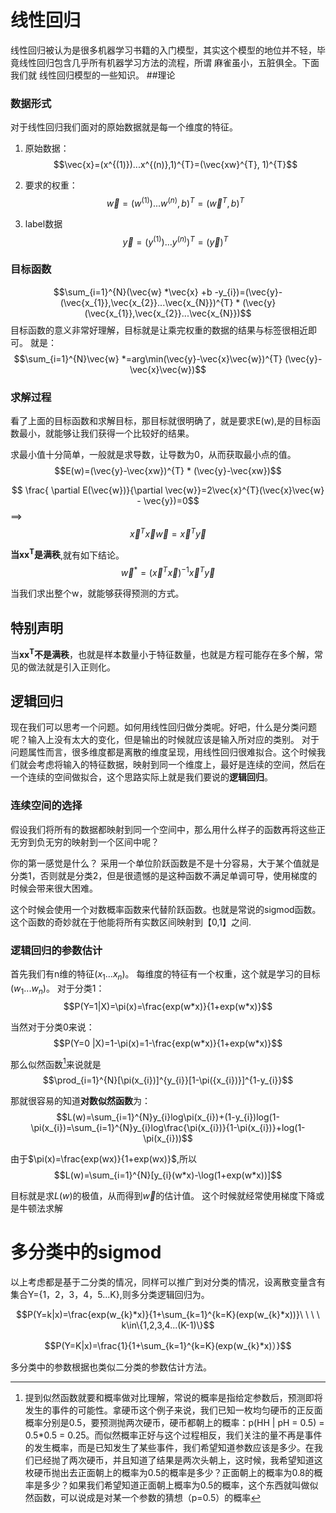 
# 线性回归
 线性回归被认为是很多机器学习书籍的入门模型，其实这个模型的地位并不轻，毕竟线性回归包含几乎所有机器学习方法的流程，所谓 麻雀虽小，五脏俱全。下面我们就 线性回归模型的一些知识。
 ##理论
 ### 数据形式
 对于线性回归我们面对的原始数据就是每一个维度的特征。
 
1.   原始数据：
  $$\vec{x}=(x^{(1)})...x^{(n)},1)^{T}=(\vec{xw}^{T}, 1)^{T}$$

2. 要求的权重：
    $$\vec{w}=(w^{(1)})...w^{(n)},b)^{T}=(\vec{w}^{T}, b)^{T}$$
	
3.  label数据
    $$\vec{y}=(y^{(1)})...y^{(n)})^{T}=(\vec{y})^{T}$$
	
### 目标函数
$$\sum_{i=1}^{N}(\vec{w} *\vec{x} +b -y_{i})=(\vec{y}-(\vec{x_{1}},\vec{x_{2}}...\vec{x_{N}})^{T} * (\vec{y}(\vec{x_{1}},\vec{x_{2}}...\vec{x_{N}})$$
目标函数的意义非常好理解，目标就是让乘完权重的数据的结果与标签很相近即可。
就是：
$$\sum_{i=1}^{N}\vec{w} *=arg\min(\vec{y}-\vec{x}\vec{w})^{T} (\vec{y}-\vec{x}\vec{w})$$

### 求解过程
看了上面的目标函数和求解目标，那目标就很明确了，就是要求E(w),是的目标函数最小，就能够让我们获得一个比较好的结果。

求最小值十分简单，一般就是求导数，让导数为0，从而获取最小点的值。
$$E(w)=(\vec{y}-\vec{xw})^{T} * (\vec{y}-\vec{xw})$$

$$ \frac{	\partial E(\vec{w})}{\partial \vec{w}}=2\vec{x}^{T}(\vec{x}\vec{w} - \vec{y})=0$$ ==>$$\vec{x}^{T}\vec{x}\vec{w}=\vec{x}^{T}\vec{y}$$

**当xx<sup>T</sup>是满秩**,就有如下结论。
$$ \vec{w}^{*}=(\vec{x}^{T}\vec{x})^{-1} \vec{x}^{T}\vec{y}$$

当我们求出整个w，就能够获得预测的方式。
## 特别声明

当**xx<sup>T</sup>不是满秩**，也就是样本数量小于特征数量，也就是方程可能存在多个解，常见的做法就是引入正则化。

## 逻辑回归
现在我们可以思考一个问题。如何用线性回归做分类呢。好吧，什么是分类问题呢？输入上没有太大的变化，但是输出的时候就应该是输入所对应的类别。
对于问题属性而言，很多维度都是离散的维度呈现，用线性回归很难拟合。这个时候我们就会考虑将输入的特征数据，映射到同一个维度上，最好是连续的空间，然后在一个连续的空间做拟合，这个思路实际上就是我们要说的**逻辑回归**。

### 连续空间的选择

假设我们将所有的数据都映射到同一个空间中，那么用什么样子的函数再将这些正无穷到负无穷的映射到一个区间中呢？

你的第一感觉是什么？
采用一个单位阶跃函数是不是十分容易，大于某个值就是分类1，否则就是分类2，但是很遗憾的是这种函数不满足单调可导，使用梯度的时候会带来很大困难。

这个时候会使用一个对数概率函数来代替阶跃函数。也就是常说的sigmod函数。这个函数的奇妙就在于他能将所有实数区间映射到【0,1】之间.

### 逻辑回归的参数估计
首先我们有n维的特征($x_{1}...x_{n}$)。
每维度的特征有一个权重，这个就是学习的目标($w_{1}...w_{n}$)。
对于分类1：
$$P(Y=1|X)=\pi(x)=\frac{exp(w*x)}{1+exp(w*x)}$$

当然对于分类0来说：
$$P(Y=0	|X)=1-\pi(x)=1-\frac{exp(w*x)}{1+exp(w*x)}$$

那么似然函数[^1]来说就是
$$\prod_{i=1}^{N}[\pi(x_{i})]^{y_{i}}[1-\pi({x_{i})}]^{1-y_{i}}$$

那就很容易的知道**对数似然函数**为：
$$L(w)=\sum_{i=1}^{N}y_{i}log\pi(x_{i})+(1-y_{i})log(1-\pi(x_{i})=\sum_{i=1}^{N}y_{i}log\frac{\pi(x_{i})}{1-\pi(x_{i})}+log(1-\pi(x_{i}))$$

由于$\pi(x)=\frac{exp(wx)}{1+exp(wx)}$,所以
$$L(w)=\sum_{i=1}^{N}[y_{i}(w*x)-\log(1+exp(w*x))]$$

目标就是求$L(w)$的极值，从而得到$\vec{w}$的估计值。
这个时候就经常使用梯度下降或是牛顿法求解

# 多分类中的sigmod
以上考虑都是基于二分类的情况，同样可以推广到对分类的情况，设离散变量含有集合Y={1，2，3，4，5...K},则多分类逻辑回归为。

$$P(Y=k|x)=\frac{exp(w_{k}*x)}{1+\sum_{k=1}^{k=K}(exp(w_{k}*x))}\  \ \ \ k\in\{1,2,3,4...(K-1)\}$$ 

$$P(Y=K|x)=\frac{1}{1+\sum_{k=1}^{k=K}(exp(w_{k}*x)）}$$

多分类中的参数根据也类似二分类的参数估计方法。


[^1]: 提到似然函数就要和概率做对比理解，常说的概率是指给定参数后，预测即将发生的事件的可能性。拿硬币这个例子来说，我们已知一枚均匀硬币的正反面概率分别是0.5，要预测抛两次硬币，硬币都朝上的概率：p(HH | pH = 0.5) = 0.5*0.5 = 0.25。而似然概率正好与这个过程相反，我们关注的量不再是事件的发生概率，而是已知发生了某些事件，我们希望知道参数应该是多少。在我们已经抛了两次硬币，并且知道了结果是两次头朝上，这时候，我希望知道这枚硬币抛出去正面朝上的概率为0.5的概率是多少？正面朝上的概率为0.8的概率是多少？如果我们希望知道正面朝上概率为0.5的概率，这个东西就叫做似然函数，可以说成是对某一个参数的猜想（p=0.5）的概率